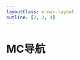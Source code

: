 ```yaml
---
layoutClass: m-nav-layout
outline: [2, 3, 4]
---
```


<script setup>
import { NAV_DATA } from './data'
</script>
<style src="./index.scss"></style>

# MC导航

<MNavLinks v-for="{title, items} in NAV_DATA" :title="title" :items="items"/>

<br />